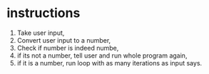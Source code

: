 # instructions
1. Take user input,
2. Convert user input to a number,
3. Check if number is indeed numbe,
4. if its not a number, tell user and run whole program again,
5. if it is a number, run loop with as many iterations as input says.
